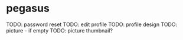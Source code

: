# pegasus
TODO: password reset
TODO: edit profile
TODO: profile design
TODO: picture - if empty
TODO: picture thumbnail?